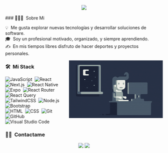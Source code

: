 <p align="center">
  <img src="https://github.com/thompsonemerson/thompsonemerson/raw/master/cover-thompson.png" height="200"/>
</p>
### 👨🏻‍💻 &nbsp;Sobre Mi

💡 &nbsp;Me gusta explorar nuevas tecnologías y desarrollar soluciones de software.\
🎓 &nbsp;Soy un profesional motivado, organizado, y siempre aprendiendo.\
✍️ &nbsp;En mis tiempos libres disfruto de hacer deportes y proyectos personales.

<img alt="Night Coding" src="https://raw.githubusercontent.com/AVS1508/AVS1508/master/assets/Night-Coding.gif" align="right"/>

### 🛠 &nbsp;Mi Stack

![JavaScript](https://img.shields.io/badge/-JavaScript-05122A?style=flat&logo=javascript)&nbsp;
![React](https://img.shields.io/badge/-React-05122A?style=flat&logo=react)&nbsp;
![Next.js](https://img.shields.io/badge/-Next.js-05122A?style=flat&logo=next.js)&nbsp;
![React Native](https://img.shields.io/badge/-React_Native-05122A?style=flat&logo=react)&nbsp;
![Expo](https://img.shields.io/badge/-Expo-05122A?style=flat&logo=expo)&nbsp;
![React Router](https://img.shields.io/badge/-React_Router-05122A?style=flat&logo=react-router)&nbsp;
![React Query](https://img.shields.io/badge/-React_Query-05122A?style=flat&logo=reactquery)&nbsp;
![TailwindCSS](https://img.shields.io/badge/-Tailwind-05122A?style=flat&logo=tailwind-css)&nbsp;
![Node.js](https://img.shields.io/badge/-Node.js-05122A?style=flat&logo=node.js)&nbsp;
![Bootstrap](https://img.shields.io/badge/-Bootstrap-05122A?style=flat&logo=bootstrap&logoColor=563D7C)\
![HTML](https://img.shields.io/badge/-HTML-05122A?style=flat&logo=HTML5)&nbsp;
![CSS](https://img.shields.io/badge/-CSS-05122A?style=flat&logo=CSS3&logoColor=1572B6)&nbsp;
![Git](https://img.shields.io/badge/-Git-05122A?style=flat&logo=git)&nbsp;
![GitHub](https://img.shields.io/badge/-GitHub-05122A?style=flat&logo=github)&nbsp;
![Visual Studio Code](https://img.shields.io/badge/-Visual%20Studio%20Code-05122A?style=flat&logo=visual-studio-code&logoColor=007ACC)&nbsp;

### 🤝🏻 &nbsp;Contactame

<p align="center">
<a href="https://www.linkedin.com/in/brandon-posdeley-1b052b1b0/"><img src="https://img.shields.io/badge/Brandon%20Nahuel%20Posdeley-0077B5?style=flat&logo=Linkedin&logoColor=white"/></a>
<a href="mailto:nahuelposdeley10@gmail.com"><img src="https://img.shields.io/badge/nahuelposdeley10@gmail.com-D14836?style=flat&logo=Gmail&logoColor=white"/></a>
</p>
